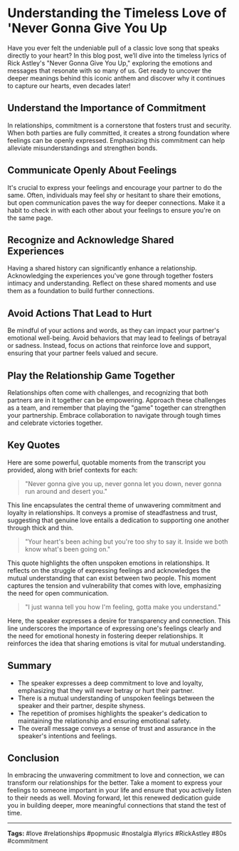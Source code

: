 # Understanding the Timeless Love of 'Never Gonna Give You Up

Have you ever felt the undeniable pull of a classic love song that speaks directly to your heart? In this blog post, we’ll dive into the timeless lyrics of Rick Astley's "Never Gonna Give You Up," exploring the emotions and messages that resonate with so many of us. Get ready to uncover the deeper meanings behind this iconic anthem and discover why it continues to capture our hearts, even decades later!

## Understand the Importance of Commitment  
In relationships, commitment is a cornerstone that fosters trust and security. When both parties are fully committed, it creates a strong foundation where feelings can be openly expressed. Emphasizing this commitment can help alleviate misunderstandings and strengthen bonds.

## Communicate Openly About Feelings  
It's crucial to express your feelings and encourage your partner to do the same. Often, individuals may feel shy or hesitant to share their emotions, but open communication paves the way for deeper connections. Make it a habit to check in with each other about your feelings to ensure you're on the same page.

## Recognize and Acknowledge Shared Experiences  
Having a shared history can significantly enhance a relationship. Acknowledging the experiences you've gone through together fosters intimacy and understanding. Reflect on these shared moments and use them as a foundation to build further connections.

## Avoid Actions That Lead to Hurt  
Be mindful of your actions and words, as they can impact your partner's emotional well-being. Avoid behaviors that may lead to feelings of betrayal or sadness. Instead, focus on actions that reinforce love and support, ensuring that your partner feels valued and secure.

## Play the Relationship Game Together  
Relationships often come with challenges, and recognizing that both partners are in it together can be empowering. Approach these challenges as a team, and remember that playing the "game" together can strengthen your partnership. Embrace collaboration to navigate through tough times and celebrate victories together.

## Key Quotes

Here are some powerful, quotable moments from the transcript you provided, along with brief contexts for each:

> "Never gonna give you up, never gonna let you down, never gonna run around and desert you."

This line encapsulates the central theme of unwavering commitment and loyalty in relationships. It conveys a promise of steadfastness and trust, suggesting that genuine love entails a dedication to supporting one another through thick and thin.

> "Your heart's been aching but you're too shy to say it. Inside we both know what's been going on."

This quote highlights the often unspoken emotions in relationships. It reflects on the struggle of expressing feelings and acknowledges the mutual understanding that can exist between two people. This moment captures the tension and vulnerability that comes with love, emphasizing the need for open communication.

> "I just wanna tell you how I'm feeling, gotta make you understand."

Here, the speaker expresses a desire for transparency and connection. This line underscores the importance of expressing one's feelings clearly and the need for emotional honesty in fostering deeper relationships. It reinforces the idea that sharing emotions is vital for mutual understanding.

## Summary

- The speaker expresses a deep commitment to love and loyalty, emphasizing that they will never betray or hurt their partner.  
- There is a mutual understanding of unspoken feelings between the speaker and their partner, despite shyness.  
- The repetition of promises highlights the speaker's dedication to maintaining the relationship and ensuring emotional safety.  
- The overall message conveys a sense of trust and assurance in the speaker's intentions and feelings.

## Conclusion

In embracing the unwavering commitment to love and connection, we can transform our relationships for the better. Take a moment to express your feelings to someone important in your life and ensure that you actively listen to their needs as well. Moving forward, let this renewed dedication guide you in building deeper, more meaningful connections that stand the test of time.

---
**Tags:** #love #relationships #popmusic #nostalgia #lyrics #RickAstley #80s #commitment
